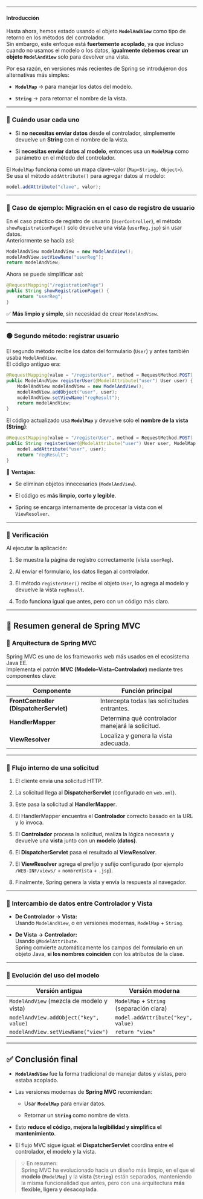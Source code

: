 
---

#### **Introducción**

Hasta ahora, hemos estado usando el objeto **`ModelAndView`** como tipo de retorno en los métodos del controlador.  
Sin embargo, este enfoque está **fuertemente acoplado**, ya que incluso cuando no usamos el modelo o los datos, **igualmente debemos crear un objeto `ModelAndView`** solo para devolver una vista.

Por esa razón, en versiones más recientes de Spring se introdujeron dos alternativas más simples:

- **`ModelMap`** → para manejar los datos del modelo.
    
- **`String`** → para retornar el nombre de la vista.
    

---

### 🧱 **Cuándo usar cada uno**

- Si **no necesitas enviar datos** desde el controlador, simplemente devuelve un **String** con el nombre de la vista.
    
- Si **necesitas enviar datos al modelo**, entonces usa un **`ModelMap`** como parámetro en el método del controlador.
    

El `ModelMap` funciona como un mapa clave–valor (`Map<String, Object>`).  
Se usa el método `addAttribute()` para agregar datos al modelo:

```java
model.addAttribute("clave", valor);
```

---

### 🧩 **Caso de ejemplo: Migración en el caso de registro de usuario**

En el caso práctico de registro de usuario (`UserController`), el método `showRegistrationPage()` solo devuelve una vista (`userReg.jsp`) sin usar datos.  
Anteriormente se hacía así:

```java
ModelAndView modelAndView = new ModelAndView();
modelAndView.setViewName("userReg");
return modelAndView;
```

Ahora se puede simplificar así:

```java
@RequestMapping("/registrationPage")
public String showRegistrationPage() {
    return "userReg";
}
```

✅ **Más limpio y simple**, sin necesidad de crear `ModelAndView`.

---

### 🟢 **Segundo método: registrar usuario**

El segundo método recibe los datos del formulario (`User`) y antes también usaba `ModelAndView`.  
El código antiguo era:

```java
@RequestMapping(value = "/registerUser", method = RequestMethod.POST)
public ModelAndView registerUser(@ModelAttribute("user") User user) {
    ModelAndView modelAndView = new ModelAndView();
    modelAndView.addObject("user", user);
    modelAndView.setViewName("regResult");
    return modelAndView;
}
```

El código actualizado usa **`ModelMap`** y devuelve solo el **nombre de la vista (String)**:

```java
@RequestMapping(value = "/registerUser", method = RequestMethod.POST)
public String registerUser(@ModelAttribute("user") User user, ModelMap model) {
    model.addAttribute("user", user);
    return "regResult";
}
```

📘 **Ventajas:**

- Se eliminan objetos innecesarios (`ModelAndView`).
    
- El código es **más limpio, corto y legible**.
    
- Spring se encarga internamente de procesar la vista con el `ViewResolver`.
    

---

### 🧪 **Verificación**

Al ejecutar la aplicación:

1. Se muestra la página de registro correctamente (vista `userReg`).
    
2. Al enviar el formulario, los datos llegan al controlador.
    
3. El método `registerUser()` recibe el objeto `User`, lo agrega al modelo y devuelve la vista `regResult`.
    
4. Todo funciona igual que antes, pero con un código más claro.
    

---

## 🧠 **Resumen general de Spring MVC**

### 🔸 **Arquitectura de Spring MVC**

Spring MVC es uno de los frameworks web más usados en el ecosistema Java EE.  
Implementa el patrón **MVC (Modelo–Vista–Controlador)** mediante tres componentes clave:

|Componente|Función principal|
|---|---|
|**FrontController (DispatcherServlet)**|Intercepta todas las solicitudes entrantes.|
|**HandlerMapper**|Determina qué controlador manejará la solicitud.|
|**ViewResolver**|Localiza y genera la vista adecuada.|

---

### 🔸 **Flujo interno de una solicitud**

1. El cliente envía una solicitud HTTP.
    
2. La solicitud llega al **DispatcherServlet** (configurado en `web.xml`).
    
3. Este pasa la solicitud al **HandlerMapper**.
    
4. El HandlerMapper encuentra el **Controlador** correcto basado en la URL y lo invoca.
    
5. El **Controlador** procesa la solicitud, realiza la lógica necesaria y devuelve una **vista** junto con un **modelo (datos)**.
    
6. El **DispatcherServlet** pasa el resultado al **ViewResolver**.
    
7. El **ViewResolver** agrega el prefijo y sufijo configurado (por ejemplo `/WEB-INF/views/` + `nombreVista` + `.jsp`).
    
8. Finalmente, Spring genera la vista y envía la respuesta al navegador.
    

---

### 🔸 **Intercambio de datos entre Controlador y Vista**

- **De Controlador → Vista:**  
    Usando `ModelAndView`, o en versiones modernas, `ModelMap` + `String`.
    
- **De Vista → Controlador:**  
    Usando `@ModelAttribute`.  
    Spring convierte automáticamente los campos del formulario en un objeto Java, **si los nombres coinciden** con los atributos de la clase.
    

---

### 🔸 **Evolución del uso del modelo**

|Versión antigua|Versión moderna|
|---|---|
|`ModelAndView` (mezcla de modelo y vista)|`ModelMap` + `String` (separación clara)|
|`modelAndView.addObject("key", value)`|`model.addAttribute("key", value)`|
|`modelAndView.setViewName("view")`|`return "view"`|

---

## ✅ **Conclusión final**

- **`ModelAndView`** fue la forma tradicional de manejar datos y vistas, pero estaba acoplado.
    
- Las versiones modernas de **Spring MVC** recomiendan:
    
    - Usar **`ModelMap`** para enviar datos.
        
    - Retornar un **`String`** como nombre de vista.
        
- Esto **reduce el código, mejora la legibilidad y simplifica el mantenimiento**.
    
- El flujo MVC sigue igual: el **DispatcherServlet** coordina entre el controlador, el modelo y la vista.
    

> 💡 En resumen:  
> Spring MVC ha evolucionado hacia un diseño más limpio, en el que el **modelo (`ModelMap`)** y la **vista (`String`)** están separados, manteniendo la misma funcionalidad que antes, pero con una arquitectura **más flexible, ligera y desacoplada**.